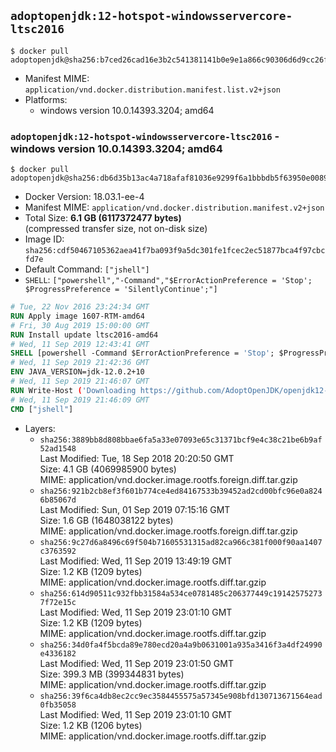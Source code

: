 ## `adoptopenjdk:12-hotspot-windowsservercore-ltsc2016`

```console
$ docker pull adoptopenjdk@sha256:b7ced26cad16e3b2c541381141b0e9e1a866c90306d6d9cc26f254aef9e50e3e
```

-	Manifest MIME: `application/vnd.docker.distribution.manifest.list.v2+json`
-	Platforms:
	-	windows version 10.0.14393.3204; amd64

### `adoptopenjdk:12-hotspot-windowsservercore-ltsc2016` - windows version 10.0.14393.3204; amd64

```console
$ docker pull adoptopenjdk@sha256:db6d35b13ac4a718afaf81036e9299f6a1bbbdb5f63950e0089da44850faa2b2
```

-	Docker Version: 18.03.1-ee-4
-	Manifest MIME: `application/vnd.docker.distribution.manifest.v2+json`
-	Total Size: **6.1 GB (6117372477 bytes)**  
	(compressed transfer size, not on-disk size)
-	Image ID: `sha256:cdf50467105362aea41f7ba093f9a5dc301fe1fcec2ec51877bca4f97cbcfd7e`
-	Default Command: `["jshell"]`
-	`SHELL`: `["powershell","-Command","$ErrorActionPreference = 'Stop'; $ProgressPreference = 'SilentlyContinue';"]`

```dockerfile
# Tue, 22 Nov 2016 23:24:34 GMT
RUN Apply image 1607-RTM-amd64
# Fri, 30 Aug 2019 15:00:00 GMT
RUN Install update ltsc2016-amd64
# Wed, 11 Sep 2019 12:43:41 GMT
SHELL [powershell -Command $ErrorActionPreference = 'Stop'; $ProgressPreference = 'SilentlyContinue';]
# Wed, 11 Sep 2019 21:42:36 GMT
ENV JAVA_VERSION=jdk-12.0.2+10
# Wed, 11 Sep 2019 21:46:07 GMT
RUN Write-Host ('Downloading https://github.com/AdoptOpenJDK/openjdk12-binaries/releases/download/jdk-12.0.2%2B10/OpenJDK12U-jdk_x64_windows_hotspot_12.0.2_10.msi ...');         [Net.ServicePointManager]::SecurityProtocol = [Net.SecurityProtocolType]::Tls12;         wget https://github.com/AdoptOpenJDK/openjdk12-binaries/releases/download/jdk-12.0.2%2B10/OpenJDK12U-jdk_x64_windows_hotspot_12.0.2_10.msi -O 'openjdk.msi';         Write-Host ('Verifying sha256 (2f6545c5c5977a23daec4adcd361c6c39ee443677e8026826bdc142123df38fc) ...');         if ((Get-FileHash openjdk.msi -Algorithm sha256).Hash -ne '2f6545c5c5977a23daec4adcd361c6c39ee443677e8026826bdc142123df38fc') {                 Write-Host 'FAILED!';                 exit 1;         };                 New-Item -ItemType Directory -Path C:\temp | Out-Null;                 Write-Host 'Installing using MSI ...';         Start-Process -FilePath "msiexec.exe" -ArgumentList '/i', 'openjdk.msi', '/L*V', 'C:\temp\OpenJDK.log',         '/quiet', 'ADDLOCAL=FeatureEnvironment,FeatureJarFileRunWith,FeatureJavaHome' -Wait -Passthru;         Write-Host 'Removing openjdk.msi ...';         Remove-Item openjdk.msi -Force;         Remove-Item -Path C:\temp -Recurse | Out-Null;
# Wed, 11 Sep 2019 21:46:09 GMT
CMD ["jshell"]
```

-	Layers:
	-	`sha256:3889bb8d808bbae6fa5a33e07093e65c31371bcf9e4c38c21be6b9af52ad1548`  
		Last Modified: Tue, 18 Sep 2018 20:20:50 GMT  
		Size: 4.1 GB (4069985900 bytes)  
		MIME: application/vnd.docker.image.rootfs.foreign.diff.tar.gzip
	-	`sha256:921b2cb8ef3f601b774ce4ed84167533b39452ad2cd00bfc96e0a8246b85067d`  
		Last Modified: Sun, 01 Sep 2019 07:15:16 GMT  
		Size: 1.6 GB (1648038122 bytes)  
		MIME: application/vnd.docker.image.rootfs.foreign.diff.tar.gzip
	-	`sha256:9c27d6a8496c69f504b71605531315ad82ca966c381f000f90aa1407c3763592`  
		Last Modified: Wed, 11 Sep 2019 13:49:19 GMT  
		Size: 1.2 KB (1209 bytes)  
		MIME: application/vnd.docker.image.rootfs.diff.tar.gzip
	-	`sha256:614d90511c932fbb31584a534ce0781485c206377449c191425752737f72e15c`  
		Last Modified: Wed, 11 Sep 2019 23:01:10 GMT  
		Size: 1.2 KB (1209 bytes)  
		MIME: application/vnd.docker.image.rootfs.diff.tar.gzip
	-	`sha256:34d0fa4f5bcda89e780ecd20a4a9b0631001a935a3416f3a4df24990e4336182`  
		Last Modified: Wed, 11 Sep 2019 23:01:50 GMT  
		Size: 399.3 MB (399344831 bytes)  
		MIME: application/vnd.docker.image.rootfs.diff.tar.gzip
	-	`sha256:39f6ca4db8ec2cc9ec3584455575a57345e908bfd130713671564ead0fb35058`  
		Last Modified: Wed, 11 Sep 2019 23:01:10 GMT  
		Size: 1.2 KB (1206 bytes)  
		MIME: application/vnd.docker.image.rootfs.diff.tar.gzip

